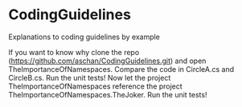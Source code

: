 # CodingGuidelines
Explanations to coding guidelines by example

If you want to know why clone the repo (https://github.com/aschan/CodingGuidelines.git) and open TheImportanceOfNamespaces. Compare the code in CircleA.cs and CircleB.cs. Run the unit tests! Now let the project TheImportanceOfNamespaces reference the project TheImportanceOfNamespaces.TheJoker. Run the unit tests!
